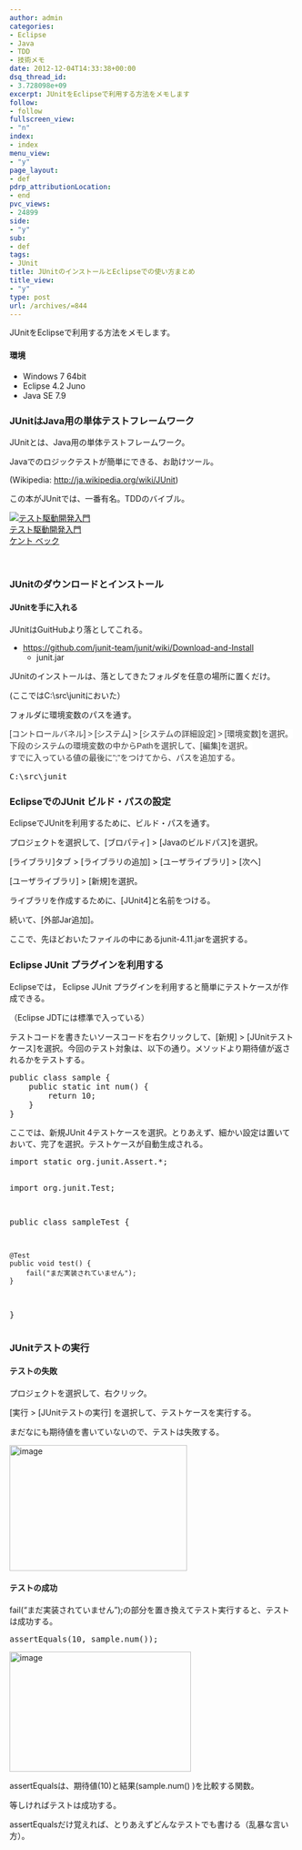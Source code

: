 ```yaml
---
author: admin
categories:
- Eclipse
- Java
- TDD
- 技術メモ
date: 2012-12-04T14:33:38+00:00
dsq_thread_id:
- 3.728098e+09
excerpt: JUnitをEclipseで利用する方法をメモします
follow:
- follow
fullscreen_view:
- "n"
index:
- index
menu_view:
- "y"
page_layout:
- def
pdrp_attributionLocation:
- end
pvc_views:
- 24899
side:
- "y"
sub:
- def
tags:
- JUnit
title: JUnitのインストールとEclipseでの使い方まとめ
title_view:
- "y"
type: post
url: /archives/=844
---
```


<!--:ja-->JUnitをEclipseで利用する方法をメモします。

#### 環境

  * Windows 7 64bit
  * Eclipse 4.2 Juno
  * Java SE 7.9

### JUnitはJava用の単体テストフレームワーク

JUnitとは、Java用の単体テストフレームワーク。
  
Javaでのロジックテストが簡単にできる、お助けツール。
  
(Wikipedia: <http://ja.wikipedia.org/wiki/JUnit>)
  
この本がJUnitでは、一番有名。TDDのバイブル。

<div id="scid:81867AAF-BB02-476b-AE5D-12BDAC2E750D:c1783384-3301-47da-a4d5-f01793c22edf" class="wlWriterEditableSmartContent" style="margin: 0px; display: inline; float: none; padding: 0px;">
  <a href="http://www.amazon.co.jp/exec/obidos/ASIN/4894717115/sleephacker-22/ref=nosim" target="_blank"><img src="http://ecx.images-amazon.com/images/I/51G6YEDVRKL._SL160_.jpg" alt="テスト駆動開発入門" /><br /> テスト駆動開発入門<br /> ケント ベック </a>
</div>

&nbsp;

### JUnitのダウンロードとインストール

#### JUnitを手に入れる

JUnitはGuitHubより落としてこれる。

  * <https://github.com/junit-team/junit/wiki/Download-and-Install> 
      * junit.jar

JUnitのインストールは、落としてきたフォルダを任意の場所に置くだけ。
  
(ここではC:\src\junitにおいた）

フォルダに環境変数のパスを通す。
  
<span style="widows: 2; text-transform: none; background-color: #ffffff; text-indent: 0px; letter-spacing: normal; display: inline !important; font: 14px/21px メイリオ, meiryo, arial, helvetica; white-space: normal; orphans: 2; float: none; color: #333333; word-spacing: 0px; -webkit-text-size-adjust: auto; -webkit-text-stroke-width: 0px;">[コントロールバネル] > [システム] > [システムの詳細設定] > [環境変数]を選択。<br /> </span><span style="widows: 2; text-transform: none; background-color: #ffffff; text-indent: 0px; letter-spacing: normal; display: inline !important; font: 14px/21px メイリオ, meiryo, arial, helvetica; white-space: normal; orphans: 2; float: none; color: #333333; word-spacing: 0px; -webkit-text-size-adjust: auto; -webkit-text-stroke-width: 0px;"><span style="widows: 2; text-transform: none; background-color: #ffffff; text-indent: 0px; letter-spacing: normal; display: inline !important; font: 14px/21px メイリオ, meiryo, arial, helvetica; white-space: normal; orphans: 2; float: none; color: #333333; word-spacing: 0px; -webkit-text-size-adjust: auto; -webkit-text-stroke-width: 0px;">下段のシステムの環境変数の中からPathを選択して、[編集]を選択。<br /> </span></span><span style="widows: 2; text-transform: none; background-color: #ffffff; text-indent: 0px; letter-spacing: normal; display: inline !important; font: 14px/21px メイリオ, meiryo, arial, helvetica; white-space: normal; orphans: 2; float: none; color: #333333; word-spacing: 0px; -webkit-text-size-adjust: auto; -webkit-text-stroke-width: 0px;"><span style="widows: 2; text-transform: none; background-color: #ffffff; text-indent: 0px; letter-spacing: normal; display: inline !important; font: 14px/21px メイリオ, meiryo, arial, helvetica; white-space: normal; orphans: 2; float: none; color: #333333; word-spacing: 0px; -webkit-text-size-adjust: auto; -webkit-text-stroke-width: 0px;"><span style="widows: 2; text-transform: none; background-color: #ffffff; text-indent: 0px; letter-spacing: normal; display: inline !important; font: 14px/21px メイリオ, meiryo, arial, helvetica; white-space: normal; orphans: 2; float: none; color: #333333; word-spacing: 0px; -webkit-text-size-adjust: auto; -webkit-text-stroke-width: 0px;">すでに入っている値の最後に”;”をつけてから、パスを追加する。</span></span></span>

<div id="scid:812469c5-0cb0-4c63-8c15-c81123a09de7:9f1bd905-ecfa-4817-9a09-8d9cd38a9735" class="wlWriterEditableSmartContent" style="margin: 0px; display: inline; float: none; padding: 0px;">
  <pre name="code" class="c">C:\src\junit</pre>
</div>

### EclipseでのJUnit ビルド・パスの設定

EclipseでJUnitを利用するために、ビルド・パスを通す。

プロジェクトを選択して、[ブロパティ] > [Javaのビルドパス]を選択。

[ライブラリ]タブ > [ライブラリの追加] > [ユーザライブラリ] > [次へ]

[ユーザライブラリ] > [新規]を選択。

ライブラリを作成するために、[JUnit4]と名前をつける。

続いて、[外部Jar追加]。

ここで、先ほどおいたファイルの中にあるjunit-4.11.jarを選択する。

### Eclipse JUnit プラグインを利用する

Eclipseでは， Eclipse JUnit プラグインを利用すると簡単にテストケースが作成できる。

（Eclipse JDTには標準で入っている）

テストコードを書きたいソースコードを右クリックして、[新規] > [JUnitテストケース]を選択。今回のテスト対象は、以下の通り。メソッドより期待値が返されるかをテストする。

<div id="scid:812469c5-0cb0-4c63-8c15-c81123a09de7:d6730482-b25e-4d27-926d-5859823c0f65" class="wlWriterEditableSmartContent" style="margin: 0px; display: inline; float: none; padding: 0px;">
  <pre name="code" class="java">public class sample {
    public static int num() {
    	return 10;
    }
}</pre>
</div>

ここでは、新規JUnit 4テストケースを選択。とりあえず、細かい設定は置いておいて、完了を選択。テストケースが自動生成される。

<div id="scid:812469c5-0cb0-4c63-8c15-c81123a09de7:c63df8bb-aadd-4ebb-8ca1-4be8b22cda64" class="wlWriterEditableSmartContent" style="margin: 0px; display: inline; float: none; padding: 0px;">
  <pre name="code" class="js">import static org.junit.Assert.*;

import org.junit.Test;

public class sampleTest {

	@Test
	public void test() {
		fail("まだ実装されていません");
	}

}</pre>
</div>

### JUnitテストの実行

#### テストの失敗

プロジェクトを選択して、右クリック。

[実行 > [JUnitテストの実行] を選択して、テストケースを実行する。

まだなにも期待値を書いていないので、テストは失敗する。

[<img style="background-image: none; padding-left: 0px; padding-right: 0px; display: inline; padding-top: 0px; border-width: 0px;" title="image" src="http://hmi-me.ciao.jp/wordpress/wp-content/uploads/image_thumb82.png" alt="image" width="312" height="221" border="0" />][1]

#### テストの成功

fail(&#8220;まだ実装されていません&#8221;);の部分を置き換えてテスト実行すると、テストは成功する。

<pre>assertEquals(10, sample.num());
</pre>

[<img style="background-image: none; padding-left: 0px; padding-right: 0px; display: inline; padding-top: 0px; border-width: 0px;" title="image" src="http://hmi-me.ciao.jp/wordpress/wp-content/uploads/image_thumb83.png" alt="image" width="319" height="211" border="0" />][2]

assertEqualsは、期待値(10)と結果(sample.num() )を比較する関数。

等しければテストは成功する。

assertEqualsだけ覚えれば、とりあえずどんなテストでも書ける（乱暴な言い方）。

<div id="fastlookup_top">
</div>

<!--:-->

<!--:en-->

&nbsp;

<!--:-->

 [1]: http://hmi-me.ciao.jp/wordpress/wp-content/uploads/image82.png
 [2]: http://hmi-me.ciao.jp/wordpress/wp-content/uploads/image83.png